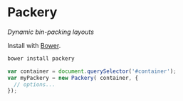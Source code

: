 # Packery

_Dynamic bin-packing layouts_

Install with [Bower](https://github.com/twitter/bower).

``` bash
bower install packery
```

``` js
var container = document.querySelector('#container');
var myPackery = new Packery( container, {
  // options...
});
```

